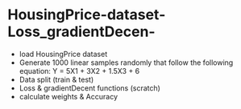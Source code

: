 # HousingPrice-dataset-Loss_gradientDecen-

- load HousingPrice dataset
- Generate 1000 linear samples randomly that follow the following equation: 
    Y = 5X1 + 3X2 + 1.5X3 + 6
- Data split (train & test)
- Loss & gradientDecent functions (scratch)
- calculate weights & Accuracy
